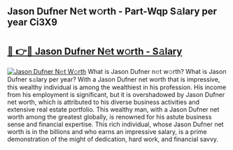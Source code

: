 ## Jason Dufner N𝚎t w𝚘rth - Part-Wqp S𝚊lary per year Ci3X9

# <h2><a href="http://gc4ak6.nevu.top/?p=Jason+Dufner">🔗 👉🔴 Jason Dufner N𝚎t w𝚘rth - S𝚊lary</a></h2>

[![Jason Dufner N𝚎t W𝚘rth](https://i.imgur.com/Oavwk0R.jpeg)](http://gc4ak6.nevu.top/?p=Jason+Dufner)
What is Jason Dufner n𝚎t w𝚘rth? What is Jason Dufner s𝚊lary per year?
With a Jason Dufner net worth that is impressive, this wealthy individual is among the wealthiest in his profession. His income from his employment is significant, but it is overshadowed by Jason Dufner net worth, which is attributed to his diverse business activities and extensive real estate portfolio. This wealthy man, with a Jason Dufner net worth among the greatest globally, is renowned for his astute business sense and financial expertise. This rich individual, whose Jason Dufner net worth is in the billions and who earns an impressive salary, is a prime demonstration of the might of dedication, hard work, and financial savvy.

